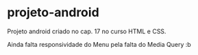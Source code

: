 # projeto-android
Projeto android criado no cap. 17 no curso HTML e CSS.

Ainda falta responsividade do Menu pela falta do Media Query :b
